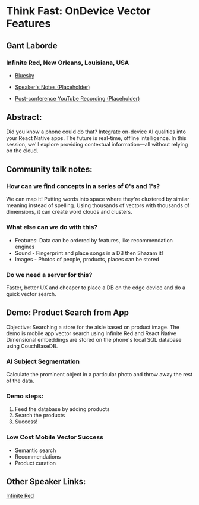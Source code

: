 # Think Fast: OnDevice Vector Features 

## Gant Laborde
### Infinite Red, New Orleans, Louisiana, USA 
- [Bluesky](https://bsky.app/profile/gantlaborde.com) 

- [Speaker's Notes (Placeholder)]()
- [Post-conference YouTube Recording (Placeholder)]()
## Abstract: 

Did you know a phone could do that? Integrate on-device AI qualities into your React Native apps. The future is real-time, offline intelligence. In this session, we'll explore providing contextual information—all without relying on the cloud. 
## Community talk notes: 

### How can we find concepts in a series of 0's and 1's?
We can map it!
Putting words into space where they're clustered by similar meaning instead of spelling. Using thousands of vectors with thousands of dimensions, it can create word clouds and clusters.

### What else can we do with this?
- Features: Data can be ordered by features, like recommendation engines
- Sound - Fingerprint and place songs in a DB then Shazam it!
- Images - Photos of people, products, places can be stored

### Do we need a server for this?
Faster, better UX and cheaper to place a DB on the edge device and do a quick vector search.

## Demo: Product Search from App
Objective: Searching a store for the aisle based on product image. The demo is mobile app vector search using Infinite Red and React Native
Dimensional embeddings are stored on the phone's local SQL database using CouchBaseDB.

### AI Subject Segmentation
Calculate the prominent object in a particular photo and throw away the rest of the data.

### Demo steps:
1. Feed the database by adding products
2. Search the products
3. Success!

### Low Cost Mobile Vector Success
- Semantic search
- Recommendations
- Product curation

## Other Speaker Links:
[Infinite Red](https://infinite.red)